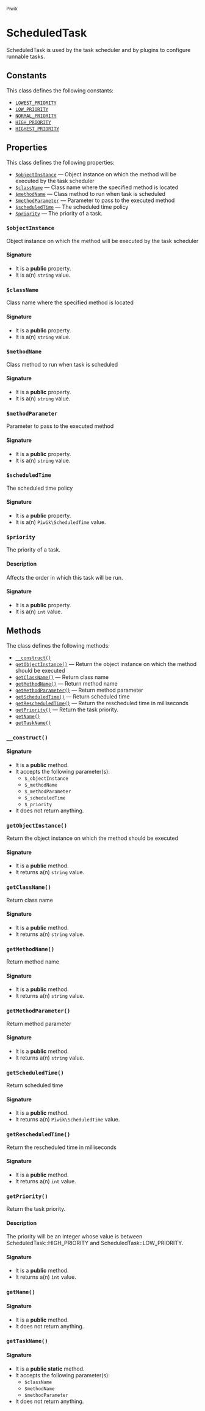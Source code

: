 <small>Piwik</small>

ScheduledTask
=============

ScheduledTask is used by the task scheduler and by plugins to configure runnable tasks.


Constants
---------

This class defines the following constants:

- [`LOWEST_PRIORITY`](#LOWEST_PRIORITY)
- [`LOW_PRIORITY`](#LOW_PRIORITY)
- [`NORMAL_PRIORITY`](#NORMAL_PRIORITY)
- [`HIGH_PRIORITY`](#HIGH_PRIORITY)
- [`HIGHEST_PRIORITY`](#HIGHEST_PRIORITY)

Properties
----------

This class defines the following properties:

- [`$objectInstance`](#$objectInstance) &mdash; Object instance on which the method will be executed by the task scheduler
- [`$className`](#$className) &mdash; Class name where the specified method is located
- [`$methodName`](#$methodName) &mdash; Class method to run when task is scheduled
- [`$methodParameter`](#$methodParameter) &mdash; Parameter to pass to the executed method
- [`$scheduledTime`](#$scheduledTime) &mdash; The scheduled time policy
- [`$priority`](#$priority) &mdash; The priority of a task.

### `$objectInstance` <a name="objectInstance"></a>

Object instance on which the method will be executed by the task scheduler

#### Signature

- It is a **public** property.
- It is a(n) `string` value.

### `$className` <a name="className"></a>

Class name where the specified method is located

#### Signature

- It is a **public** property.
- It is a(n) `string` value.

### `$methodName` <a name="methodName"></a>

Class method to run when task is scheduled

#### Signature

- It is a **public** property.
- It is a(n) `string` value.

### `$methodParameter` <a name="methodParameter"></a>

Parameter to pass to the executed method

#### Signature

- It is a **public** property.
- It is a(n) `string` value.

### `$scheduledTime` <a name="scheduledTime"></a>

The scheduled time policy

#### Signature

- It is a **public** property.
- It is a(n) `Piwik\ScheduledTime` value.

### `$priority` <a name="priority"></a>

The priority of a task.

#### Description

Affects the order in which this task will be run.

#### Signature

- It is a **public** property.
- It is a(n) `int` value.

Methods
-------

The class defines the following methods:

- [`__construct()`](#__construct)
- [`getObjectInstance()`](#getObjectInstance) &mdash; Return the object instance on which the method should be executed
- [`getClassName()`](#getClassName) &mdash; Return class name
- [`getMethodName()`](#getMethodName) &mdash; Return method name
- [`getMethodParameter()`](#getMethodParameter) &mdash; Return method parameter
- [`getScheduledTime()`](#getScheduledTime) &mdash; Return scheduled time
- [`getRescheduledTime()`](#getRescheduledTime) &mdash; Return the rescheduled time in milliseconds
- [`getPriority()`](#getPriority) &mdash; Return the task priority.
- [`getName()`](#getName)
- [`getTaskName()`](#getTaskName)

### `__construct()` <a name="__construct"></a>

#### Signature

- It is a **public** method.
- It accepts the following parameter(s):
    - `$_objectInstance`
    - `$_methodName`
    - `$_methodParameter`
    - `$_scheduledTime`
    - `$_priority`
- It does not return anything.

### `getObjectInstance()` <a name="getObjectInstance"></a>

Return the object instance on which the method should be executed

#### Signature

- It is a **public** method.
- It returns a(n) `string` value.

### `getClassName()` <a name="getClassName"></a>

Return class name

#### Signature

- It is a **public** method.
- It returns a(n) `string` value.

### `getMethodName()` <a name="getMethodName"></a>

Return method name

#### Signature

- It is a **public** method.
- It returns a(n) `string` value.

### `getMethodParameter()` <a name="getMethodParameter"></a>

Return method parameter

#### Signature

- It is a **public** method.
- It returns a(n) `string` value.

### `getScheduledTime()` <a name="getScheduledTime"></a>

Return scheduled time

#### Signature

- It is a **public** method.
- It returns a(n) `Piwik\ScheduledTime` value.

### `getRescheduledTime()` <a name="getRescheduledTime"></a>

Return the rescheduled time in milliseconds

#### Signature

- It is a **public** method.
- It returns a(n) `int` value.

### `getPriority()` <a name="getPriority"></a>

Return the task priority.

#### Description

The priority will be an integer whose value is
between ScheduledTask::HIGH_PRIORITY and ScheduledTask::LOW_PRIORITY.

#### Signature

- It is a **public** method.
- It returns a(n) `int` value.

### `getName()` <a name="getName"></a>

#### Signature

- It is a **public** method.
- It does not return anything.

### `getTaskName()` <a name="getTaskName"></a>

#### Signature

- It is a **public static** method.
- It accepts the following parameter(s):
    - `$className`
    - `$methodName`
    - `$methodParameter`
- It does not return anything.


